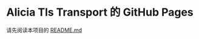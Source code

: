 # Alicia Tls Transport 的 GitHub Pages
请先阅读本项目的 [README.md](https://github.com/RiccaAtAlicia/AliciaTlsTransport/blob/master/README.md)
